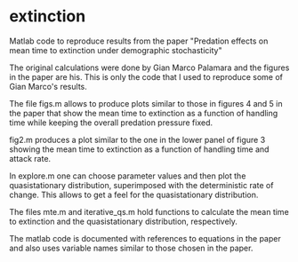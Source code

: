 extinction
==========

Matlab code to reproduce results from the paper 
"Predation effects on mean time to extinction under demographic stochasticity"

The original calculations were done by Gian Marco Palamara and the figures
in the paper are his. This is only the code that I used to reproduce some
of Gian Marco's results.

The file figs.m allows to produce plots similar to those in figures 4 and 5
in the paper that show the mean time to extinction as a function of 
handling time while keeping the overall predation pressure fixed.

fig2.m produces a plot similar to the one in the lower panel of figure 3
showing the mean time to extinction as a function of handling time and
attack rate.

In explore.m one can choose parameter values and then plot the quasistationary
distribution, superimposed with the deterministic rate of change. This
allows to get a feel for the quasistationary distribution. 

The files mte.m and iterative_qs.m hold functions to calculate the 
mean time to extinction and the quasistationary distribution, respectively.

The matlab code is documented with references to equations in the
paper and also uses variable names similar to those chosen in the paper.